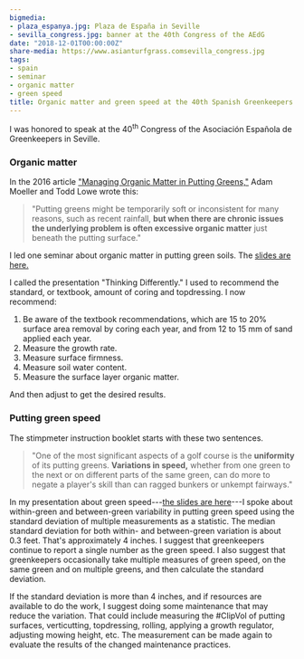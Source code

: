 ```yaml
---
bigmedia:
- plaza_espanya.jpg: Plaza de España in Seville
- sevilla_congress.jpg: banner at the 40th Congress of the AEdG
date: "2018-12-01T00:00:00Z"
share-media: https://www.asianturfgrass.comsevilla_congress.jpg
tags:
- spain
- seminar
- organic matter
- green speed
title: Organic matter and green speed at the 40th Spanish Greenkeepers Congress
---
```


I was honored to speak at the 40<sup>th</sup> Congress of the Asociación Española de Greenkeepers in Seville. 

### Organic matter

In the 2016 article ["Managing Organic Matter in Putting Greens,"](http://gsrpdf.lib.msu.edu/ticpdf.py?file=/article/moeller-lowe-managing-11-4-16.pdf) Adam Moeller and Todd Lowe wrote this:

> "Putting greens might be temporarily soft or inconsistent for many reasons, such as recent rainfall, **but when there are chronic issues the underlying problem is often excessive organic matter** just beneath the putting surface."

I led one seminar about organic matter in putting green soils. The [slides are here.](https://speakerdeck.com/micahwoods/thinking-differently-trying-to-reduce-topdressing-and-core-aerification-by-careful-adjustment-of-the-growth-rate-and-organic-matter)

<script async class="speakerdeck-embed" data-id="2662418d203d44d7ab0150e613cd05a9" data-ratio="1.33333333333333" src="//speakerdeck.com/assets/embed.js"></script>

I called the presentation "Thinking Differently." I used to recommend the standard, or textbook, amount of coring and topdressing. I now recommend:

1. Be aware of the textbook recommendations, which are 15 to 20% surface area removal by coring each year, and from 12 to 15 mm of sand applied each year.
2. Measure the growth rate.
3. Measure surface firmness.
4. Measure soil water content.
5. Measure the surface layer organic matter.

And then adjust to get the desired results.

### Putting green speed

The stimpmeter instruction booklet starts with these two sentences.

> "One of the most significant aspects of a golf course is the **uniformity** of its putting greens. **Variations in speed,** whether from one green to the next or on different parts of the same green, can do more to negate a player's skill than can ragged bunkers or unkempt fairways."

<script async class="speakerdeck-embed" data-id="4a90d3c10fd34ce386d83c16488ea06f" data-ratio="1.33333333333333" src="//speakerdeck.com/assets/embed.js"></script>

In my presentation about green speed---[the slides are here](https://speakerdeck.com/micahwoods/putting-green-speed-and-its-variability)---I spoke about within-green and between-green variability in putting green speed using the standard deviation of multiple measurements as a statistic. The median standard deviation for both within- and between-green variation is about 0.3 feet. That's approximately 4 inches. I suggest that greenkeepers continue to report a single number as the green speed. I also suggest that greenkeepers occasionally take multiple measures of green speed, on the same green and on multiple greens, and then calculate the standard deviation. 

If the standard deviation is more than 4 inches, and if resources are available to do the work, I suggest doing some maintenance that may reduce the variation. That could include measuring the #ClipVol of putting surfaces, verticutting, topdressing, rolling, applying a growth regulator, adjusting mowing height, etc. The measurement can be made again to evaluate the results of the changed maintenance practices.
